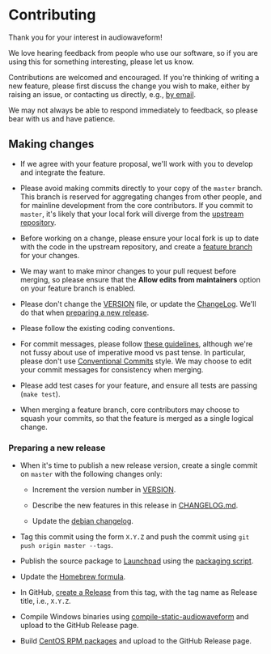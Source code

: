 # Contributing

Thank you for your interest in audiowaveform!

We love hearing feedback from people who use our software, so if you are using this for something interesting, please let us know.

Contributions are welcomed and encouraged. If you're thinking of writing a new feature, please first discuss the change you wish to make, either by raising an issue, or contacting us directly, e.g., [by email](mailto:chris@chrisneedham.com).

We may not always be able to respond immediately to feedback, so please bear with us and have patience.

## Making changes

* If we agree with your feature proposal, we'll work with you to develop and integrate the feature.

* Please avoid making commits directly to your copy of the `master` branch. This branch is reserved for aggregating changes from other people, and for mainline development from the core contributors. If you commit to `master`, it's likely that your local fork will diverge from the [upstream repository](https://github.com/bbc/audiowaveform).

* Before working on a change, please ensure your local fork is up to date with the code in the upstream repository, and create a [feature branch](https://www.atlassian.com/git/tutorials/comparing-workflows/feature-branch-workflow) for your changes.

* We may want to make minor changes to your pull request before merging, so please ensure that the **Allow edits from maintainers** option on your feature branch is enabled.

* Please don't change the [VERSION](https://github.com/bbc/audiowaveform/blob/master/VERSION) file, or update the [ChangeLog](https://github.com/bbc/audiowaveform/blob/master/ChangeLog). We'll do that when [preparing a new release](#preparing-a-new-release).

* Please follow the existing coding conventions.

* For commit messages, please follow [these guidelines](https://chris.beams.io/posts/git-commit/), although we're not fussy about use of imperative mood vs past tense. In particular, please don't use [Conventional Commits](https://www.conventionalcommits.org/) style. We may choose to edit your commit messages for consistency when merging.

* Please add test cases for your feature, and ensure all tests are passing (`make test`).

* When merging a feature branch, core contributors may choose to squash your commits, so that the feature is merged as a single logical change.

### Preparing a new release

* When it's time to publish a new release version, create a single commit on `master` with the following changes only:

  * Increment the version number in [VERSION](https://github.com/bbc/audiowaveform/blob/master/VERSION).

  * Describe the new features in this release in [CHANGELOG.md](https://github.com/bbc/audiowaveform/blob/master/CHANGELOG.md).

  * Update the [debian changelog](https://github.com/bbc/audiowaveform/blob/master/debian/changelog).

* Tag this commit using the form `X.Y.Z` and push the commit using `git push origin master --tags`.

* Publish the source package to [Launchpad](https://launchpad.net/) using the [packaging script](https://github.com/bbc/audiowaveform/tree/master/ubuntu).

* Update the [Homebrew formula](https://github.com/bbc/homebrew-audiowaveform).

* In GitHub, [create a Release](https://github.com/bbc/audiowaveform/releases/new) from this tag, with the tag name as Release title, i.e., `X.Y.Z`.

* Compile Windows binaries using [compile-static-audiowaveform](https://github.com/chrisn/compile-static-audiowaveform) and upload to the GitHub Release page.

* Build [CentOS RPM packages](https://github.com/bbc/audiowaveform/tree/master/rpm) and upload to the GitHub Release page.
